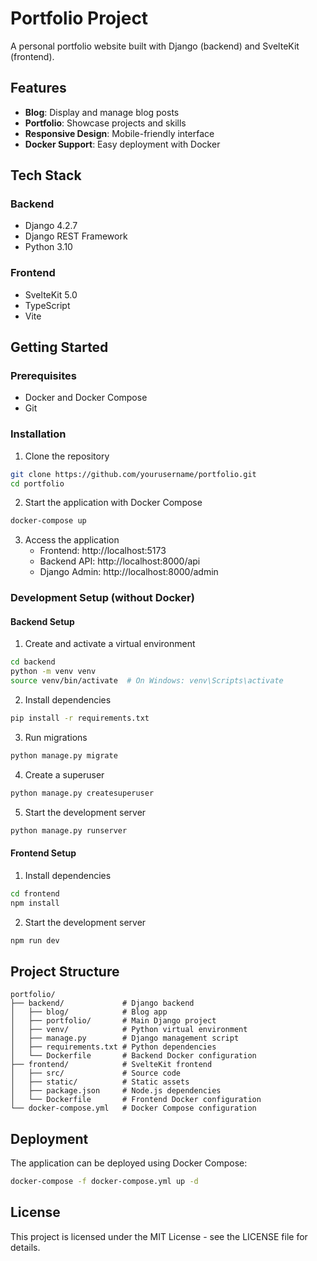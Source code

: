 # Portfolio Project

A personal portfolio website built with Django (backend) and SvelteKit (frontend).

## Features

- **Blog**: Display and manage blog posts
- **Portfolio**: Showcase projects and skills
- **Responsive Design**: Mobile-friendly interface
- **Docker Support**: Easy deployment with Docker

## Tech Stack

### Backend
- Django 4.2.7
- Django REST Framework
- Python 3.10

### Frontend
- SvelteKit 5.0
- TypeScript
- Vite

## Getting Started

### Prerequisites
- Docker and Docker Compose
- Git

### Installation

1. Clone the repository
```bash
git clone https://github.com/yourusername/portfolio.git
cd portfolio
```

2. Start the application with Docker Compose
```bash
docker-compose up
```

3. Access the application
   - Frontend: http://localhost:5173
   - Backend API: http://localhost:8000/api
   - Django Admin: http://localhost:8000/admin

### Development Setup (without Docker)

#### Backend Setup
1. Create and activate a virtual environment
```bash
cd backend
python -m venv venv
source venv/bin/activate  # On Windows: venv\Scripts\activate
```

2. Install dependencies
```bash
pip install -r requirements.txt
```

3. Run migrations
```bash
python manage.py migrate
```

4. Create a superuser
```bash
python manage.py createsuperuser
```

5. Start the development server
```bash
python manage.py runserver
```

#### Frontend Setup
1. Install dependencies
```bash
cd frontend
npm install
```

2. Start the development server
```bash
npm run dev
```

## Project Structure

```
portfolio/
├── backend/             # Django backend
│   ├── blog/            # Blog app
│   ├── portfolio/       # Main Django project
│   ├── venv/            # Python virtual environment
│   ├── manage.py        # Django management script
│   ├── requirements.txt # Python dependencies
│   └── Dockerfile       # Backend Docker configuration
├── frontend/            # SvelteKit frontend
│   ├── src/             # Source code
│   ├── static/          # Static assets
│   ├── package.json     # Node.js dependencies
│   └── Dockerfile       # Frontend Docker configuration
└── docker-compose.yml   # Docker Compose configuration
```

## Deployment

The application can be deployed using Docker Compose:

```bash
docker-compose -f docker-compose.yml up -d
```

## License

This project is licensed under the MIT License - see the LICENSE file for details. 